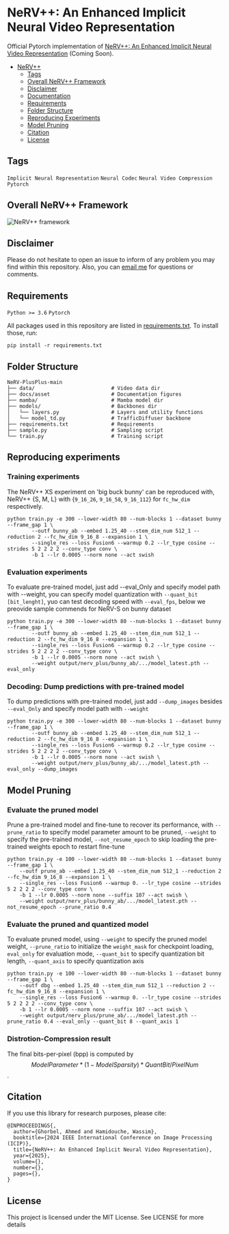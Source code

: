 # NeRV++: An Enhanced Implicit Neural Video Representation
Official Pytorch implementation of [NeRV++: An Enhanced Implicit Neural Video Representation](https://ieeexplore.ieee.org/document/) (Coming Soon). 

* [NeRV++](#nerv++)
  * [Tags](#tags)
  * [Overall NeRV++ Framework](#overall-nerv++-framework)
  * [Disclaimer](#disclaimer)
  * [Documentation](#documentation)
  * [Requirements](#requirements)
  * [Folder Structure](#folder-structure)
  * [Reproducing Experiments](#reproducing-experiments)
  * [Model Pruning](#model-pruning)
  * [Citation](#citation)
  * [License](#license)
    
<!-- /code_chunk_output -->

## Tags
<code>Implicit Neural Representation</code> <code>Neural Codec</code> <code>Neural Video Compression</code> <code>Pytorch</code>

## Overall NeRV++ Framework
![NeRV++ framework](https://github.com/ahmedgh970/NeRV-PlusPlus/docs/asset/NeRV++.png)

## Disclaimer
Please do not hesitate to open an issue to inform of any problem you may find within this repository. Also, you can [email me](mailto:ahmed.ghorbel888@gmail.com?subject=[GitHub]) for questions or comments. 

## Requirements
<code>Python >= 3.6</code> <code>Pytorch</code>

All packages used in this repository are listed in [requirements.txt](https://github.com/ahmedgh970/NeRV-plus-plus/blob/main/requirements.txt).
To install those, run:
```
pip install -r requirements.txt
```

## Folder Structure
``` 
NeRV-PlusPlus-main
├── data/                         # Video data dir
├── docs/asset                    # Documentation figures               
├── mamba/                        # Mamba model dir
├── models/                       # Backbones dir
│   └── layers.py                 # Layers and utility functions
│   └── model_td.py               # TrafficDiffuser backbone               
├── requirements.txt              # Requirements
├── sample.py                     # Sampling script 
└── train.py                      # Training script
```

## Reproducing experiments

### Training experiments
The NeRV++ XS experiment on 'big buck bunny' can be reproduced with, NeRV++ {S, M, L} with {```9_16_26```, ```9_16_58```, ```9_16_112```} for ```fc_hw_dim``` respectively.
```
python train.py -e 300 --lower-width 80 --num-blocks 1 --dataset bunny --frame_gap 1 \
        --outf bunny_ab --embed 1.25_40 --stem_dim_num 512_1 --reduction 2 --fc_hw_dim 9_16_8 --expansion 1 \
        --single_res --loss Fusion6 --warmup 0.2 --lr_type cosine --strides 5 2 2 2 2 --conv_type conv \
        -b 1 --lr 0.0005 --norm none --act swish
```

### Evaluation experiments
To evaluate pre-trained model, just add --eval_Only and specify model path with --weight, you can specify model quantization with ```--quant_bit [bit_lenght]```, yuo can test decoding speed with ```--eval_fps```, below we preovide sample commends for NeRV-S on bunny dataset
```
python train.py -e 300 --lower-width 80 --num-blocks 1 --dataset bunny --frame_gap 1 \
        --outf bunny_ab --embed 1.25_40 --stem_dim_num 512_1 --reduction 2 --fc_hw_dim 9_16_8 --expansion 1 \
        --single_res --loss Fusion6 --warmup 0.2 --lr_type cosine --strides 5 2 2 2 2 --conv_type conv \
        -b 1 --lr 0.0005 --norm none --act swish \
        --weight output/nerv_plus/bunny_ab/.../model_latest.pth --eval_only
```

### Decoding: Dump predictions with pre-trained model 
To dump predictions with pre-trained model, just add ```--dump_images``` besides ```--eval_Only``` and specify model path with ```--weight```
```
python train.py -e 300 --lower-width 80 --num-blocks 1 --dataset bunny --frame_gap 1 \
        --outf bunny_ab --embed 1.25_40 --stem_dim_num 512_1 --reduction 2 --fc_hw_dim 9_16_8 --expansion 1 \
        --single_res --loss Fusion6 --warmup 0.2 --lr_type cosine --strides 5 2 2 2 2 --conv_type conv \
        -b 1 --lr 0.0005 --norm none --act swish \
        --weight output/nerv_plus/bunny_ab/.../model_latest.pth --eval_only --dump_images
```

## Model Pruning

### Evaluate the pruned model
Prune a pre-trained model and fine-tune to recover its performance, with ```--prune_ratio``` to specify model parameter amount to be pruned, ```--weight``` to specify the pre-trained model, ```--not_resume_epoch``` to skip loading the pre-trained weights epoch to restart fine-tune
```
python train.py -e 100 --lower-width 80 --num-blocks 1 --dataset bunny --frame_gap 1 \
    --outf prune_ab --embed 1.25_40 --stem_dim_num 512_1 --reduction 2 --fc_hw_dim 9_16_8 --expansion 1 \
    --single_res --loss Fusion6 --warmup 0. --lr_type cosine --strides 5 2 2 2 2 --conv_type conv \
    -b 1 --lr 0.0005 --norm none --suffix 107 --act swish \
    --weight output/nerv_plus/bunny_ab/.../model_latest.pth --not_resume_epoch --prune_ratio 0.4
```

### Evaluate the pruned and quantized model
To evaluate pruned model, using ```--weight``` to specify the pruned model weight, ```--prune_ratio``` to initialize the ```weight_mask``` for checkpoint loading, ```eval_only``` for evaluation mode, ```--quant_bit``` to specify quantization bit length, ```--quant_axis``` to specify quantization axis
```
python train.py -e 100 --lower-width 80 --num-blocks 1 --dataset bunny --frame_gap 1 \
    --outf dbg --embed 1.25_40 --stem_dim_num 512_1 --reduction 2 --fc_hw_dim 9_16_8 --expansion 1 \
    --single_res --loss Fusion6 --warmup 0. --lr_type cosine --strides 5 2 2 2 2 --conv_type conv \
    -b 1 --lr 0.0005 --norm none --suffix 107 --act swish \
    --weight output/nerv_plus/prune_ab/.../model_latest.pth --prune_ratio 0.4 --eval_only --quant_bit 8 --quant_axis 1
```

### Distrotion-Compression result
The final bits-per-pixel (bpp) is computed by $$ModelParameter * (1 - ModelSparsity) * QuantBit / PixelNum$$.

## Citation
If you use this library for research purposes, please cite:
```
@INPROCEEDINGS{,
  author={Ghorbel, Ahmed and Hamidouche, Wassim},
  booktitle={2024 IEEE International Conference on Image Processing (ICIP)}, 
  title={NeRV++: An Enhanced Implicit Neural Video Representation}, 
  year={2025},
  volume={},
  number={},
  pages={},
}
```

## License
This project is licensed under the MIT License. See LICENSE for more details